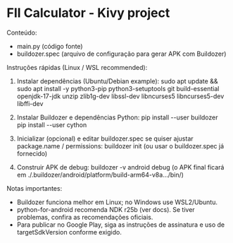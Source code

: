 FII Calculator - Kivy project
=============================

Conteúdo:
- main.py (código fonte)
- buildozer.spec (arquivo de configuração para gerar APK com Buildozer)

Instruções rápidas (Linux / WSL recommended):
1) Instalar dependências (Ubuntu/Debian example):
   sudo apt update && sudo apt install -y python3-pip python3-setuptools git build-essential    openjdk-17-jdk unzip zlib1g-dev libssl-dev libncurses5 libncurses5-dev libffi-dev

2) Instalar Buildozer e dependências Python:
   pip install --user buildozer
   pip install --user cython

3) Inicializar (opcional) e editar buildozer.spec se quiser ajustar package.name / permissions:
   buildozer init
   (ou usar o buildozer.spec já fornecido)

4) Construir APK de debug:
   buildozer -v android debug
   (o APK final ficará em ./.buildozer/android/platform/build-arm64-v8a.../bin/)

Notas importantes:
- Buildozer funciona melhor em Linux; no Windows use WSL2/Ubuntu.
- python-for-android recomenda NDK r25b (ver docs). Se tiver problemas, confira as recomendações oficiais.
- Para publicar no Google Play, siga as instruções de assinatura e uso de targetSdkVersion conforme exigido.